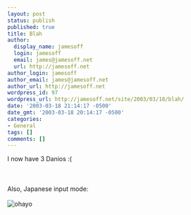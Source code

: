 ```yaml
---
layout: post
status: publish
published: true
title: Blah
author:
  display_name: jamesoff
  login: jamesoff
  email: james@jamesoff.net
  url: http://jamesoff.net
author_login: jamesoff
author_email: james@jamesoff.net
author_url: http://jamesoff.net
wordpress_id: 97
wordpress_url: http://jamesoff.net/site/2003/03/18/blah/
date: '2003-03-18 21:14:17 -0500'
date_gmt: '2003-03-18 20:14:17 -0500'
categories:
- General
tags: []
comments: []
---
```

<p>I now have 3 Danios :(<br &#47;><br />
<br &#47;><br />
Also, Japanese input mode:<br &#47;><br />
<img src="http:&#47;&#47;www.grooblehonk.co.uk&#47;blog_images&#47;ohayo.jpg" border="0" alt="ohayo" &#47;></p>
